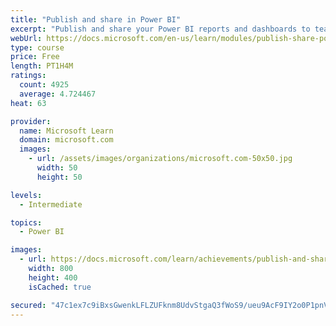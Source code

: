 ```yaml
---
title: "Publish and share in Power BI"
excerpt: "Publish and share your Power BI reports and dashboards to teammates in your organization or to everyone on the web."
webUrl: https://docs.microsoft.com/en-us/learn/modules/publish-share-power-bi/
type: course
price: Free
length: PT1H4M
ratings:
  count: 4925
  average: 4.724467
heat: 63

provider:
  name: Microsoft Learn
  domain: microsoft.com
  images:
    - url: /assets/images/organizations/microsoft.com-50x50.jpg
      width: 50
      height: 50

levels:
  - Intermediate

topics:
  - Power BI

images:
  - url: https://docs.microsoft.com/learn/achievements/publish-and-share-with-power-bi-desktop-social.png
    width: 800
    height: 400
    isCached: true

secured: "47c1ex7c9iBxsGwenkLFLZUFknm8UdvStgaQ3fWoS9/ueu9AcF9IY2o0P1pnVBf5SiL7w00tnpv0XRbmTo3oFKDuxEfxpj5WaUD5E0pQN/wjZsrYKh/esKHHK9a1HrlR0epRwzt6k7lmfpVjMCu1PKgVe1NahzkncjQd1Dd3+Soc1eUPIWjM0bCJfcDnQ0Q8Kepx/cfcBw8/29BAC5QSni/rEIZi6nTWNB2/Jf4AwvL2/pShKbuEgEpgtgCE+SAqQPQn9Z/MtfksHjSgX6GTtDgTGr1Oo7WIdn0+dADmzZqAud8gjHIS6RRKD9zwyRaRsret+MdYyzVuKHv4robLLYpZQ+dR+cn+BoocNLR2XsYyW8A2HqyTpG7OVKZsRjEG2J5jkd7FJr9quNiSwkQohcHyNGbhh12HVf8Lx7perU0=;+Q/hnmak4lrwa92HXhhB9A=="
---
```


